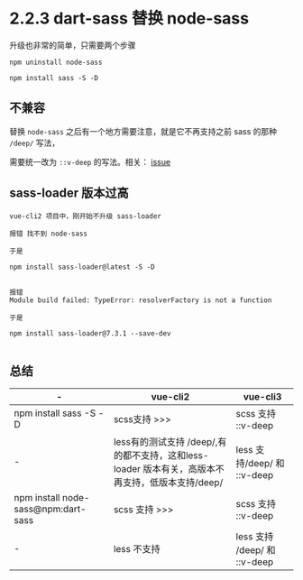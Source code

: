 # 2.2.3 dart-sass 替换 node-sass


升级也非常的简单，只需要两个步骤

```
npm uninstall node-sass

npm install sass -S -D
```




## 不兼容

替换 `node-sass` 之后有一个地方需要注意，就是它不再支持之前 sass 的那种 `/deep/` 写法，

需要统一改为 `::v-deep` 的写法。相关： [issue](https://github.com/vuejs/vue-cli/issues/3399)



## sass-loader 版本过高

```
vue-cli2 项目中，刚开始不升级 sass-loader

报错 找不到 node-sass

于是

npm install sass-loader@latest -S -D


报错
Module build failed: TypeError: resolverFactory is not a function

于是

npm install sass-loader@7.3.1 --save-dev


```

## 总结

| -                                  |  vue-cli2                            | vue-cli3                    |
| ----                               |  ----                                | ----                        | 
|npm install sass -S -D              | scss支持 >>>                          | scss 支持 ::v-deep          |
| -                                  | less有的测试支持 /deep/,有的都不支持，这和less-loader 版本有关，高版本不再支持，低版本支持/deep/     | less 支持/deep/ 和 ::v-deep  |
|npm install node-sass@npm:dart-sass | scss 支持 >>>                         | scss 支持 ::v-deep           |
| -                                  | less 不支持                           | less 支持 /deep/ 和 ::v-deep |


